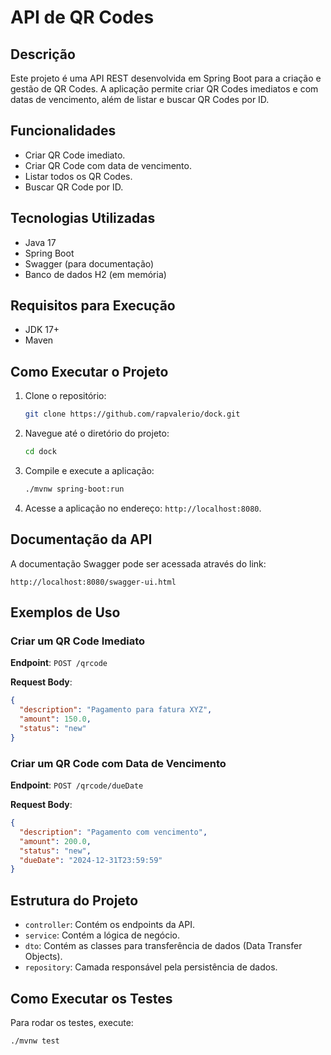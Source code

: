 # API de QR Codes

## Descrição

Este projeto é uma API REST desenvolvida em Spring Boot para a criação e gestão de QR Codes. A aplicação permite criar QR Codes imediatos e com datas de vencimento, além de listar e buscar QR Codes por ID.

## Funcionalidades

- Criar QR Code imediato.
- Criar QR Code com data de vencimento.
- Listar todos os QR Codes.
- Buscar QR Code por ID.

## Tecnologias Utilizadas

- Java 17
- Spring Boot
- Swagger (para documentação)
- Banco de dados H2 (em memória)

## Requisitos para Execução

- JDK 17+
- Maven

## Como Executar o Projeto

1. Clone o repositório:
   ```sh
   git clone https://github.com/rapvalerio/dock.git
   ```
2. Navegue até o diretório do projeto:
   ```sh
   cd dock
   ```
3. Compile e execute a aplicação:
   ```sh
   ./mvnw spring-boot:run
   ```
4. Acesse a aplicação no endereço: `http://localhost:8080`.

## Documentação da API

A documentação Swagger pode ser acessada através do link:

```
http://localhost:8080/swagger-ui.html
```

## Exemplos de Uso

### Criar um QR Code Imediato

**Endpoint**: `POST /qrcode`

**Request Body**:

```json
{
  "description": "Pagamento para fatura XYZ",
  "amount": 150.0,
  "status": "new"
}
```

### Criar um QR Code com Data de Vencimento

**Endpoint**: `POST /qrcode/dueDate`

**Request Body**:

```json
{
  "description": "Pagamento com vencimento",
  "amount": 200.0,
  "status": "new",
  "dueDate": "2024-12-31T23:59:59"
}
```

## Estrutura do Projeto

- `controller`: Contém os endpoints da API.
- `service`: Contém a lógica de negócio.
- `dto`: Contém as classes para transferência de dados (Data Transfer Objects).
- `repository`: Camada responsável pela persistência de dados.

## Como Executar os Testes

Para rodar os testes, execute:

```sh
./mvnw test
```

